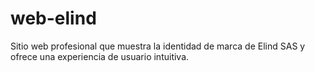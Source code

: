 # web-elind
Sitio web profesional que muestra la identidad de marca de Elind SAS y ofrece una experiencia de usuario intuitiva.
